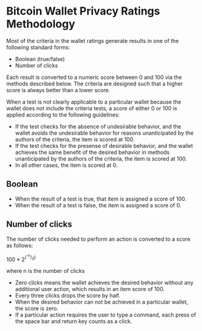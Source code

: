 Bitcoin Wallet Privacy Ratings Methodology
==========================================

Most of the criteria in the wallet ratings generate results in one of the following standard forms:

* Boolean (true/false)
* Number of clicks

Each result is converted to a numeric score between 0 and 100 via the methods described below. The criteria are designed such that a higher score is always better than a lower score.

When a test is not clearly applicable to a particular wallet because the wallet does not include the criteria tests, a score of either 0 or 100 is applied according to the following guidelines:

* If the test checks for the absence of undesirable behavior, and the wallet avoids the undesirable behavior for reasons unanticipated by the authors of the criteria, the item is scored at 100.
* If the test checks for the presense of desirable behavior, and the wallet achieves the same benefit of the desired behavior in methods unanticipated by the authors of the criteria, the item is scored at 100.
* In all other cases, the item is scored at 0.

## Boolean

* When the result of a test is true, that item is assigned a score of 100.
* When the result of a test is false, the item is assigned a score of 0.

## Number of clicks

The number of clicks needed to perform an action is converted to a score as follows:

100 * 2<sup>(<sup>-n</sup>/<sub>3</sub>)</sup>

where n is the number of clicks

* Zero clicks means the wallet achieves the desired behavior without any additional user action, which results in an item score of 100.
* Every three clicks drops the score by half.
* When the desired behavior can not be achieved in a particular wallet, the score is zero.
* If a particular action requires the user to type a command, each press of the space bar and return key counts as a click.
